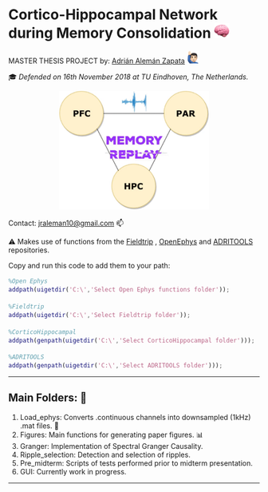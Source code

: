 # Cortico-Hippocampal Network during Memory Consolidation <img src="brain.png" width="30"> 

MASTER THESIS PROJECT by: [Adrián Alemán Zapata](https://www.linkedin.com/in/adri%C3%A1n-alem%C3%A1n-zapata-b1b727b2/) <img src="raised.png" width="25"> 

:mortar_board: *Defended on 16th November 2018 at TU Eindhoven, The Netherlands.* 
<p align="center">
<img src="giphy.gif" width="300">
</p>
<!--- <img src="poster_Adrian8.png" width="800">--->

Contact: jraleman10@gmail.com :mailbox: 

:warning: Makes use of functions from the [Fieldtrip](https://github.com/fieldtrip/fieldtrip) , [OpenEphys](https://github.com/open-ephys) and [ADRITOOLS](https://github.com/Aleman-Z/ADRITOOLS) repositories.

Copy and run this code to add them to your path:
```matlab
%Open Ephys
addpath(uigetdir('C:\','Select Open Ephys functions folder'));

%Fieldtrip
addpath(uigetdir('C:\','Select Fieldtrip folder'));

%CorticoHippocampal
addpath(genpath(uigetdir('C:\','Select CorticoHippocampal folder')));

%ADRITOOLS
addpath(genpath(uigetdir('C:\','Select ADRITOOLS folder')));
```
--------------------------------
## Main Folders: :file_folder: 
1. Load_ephys: Converts .continuous channels into downsampled (1kHz) .mat files. :floppy_disk:
2. Figures: Main functions for generating paper figures. :bar_chart: 
3. Granger: Implementation of Spectral Granger Causality. 
4. Ripple_selection: Detection and selection of ripples.
5. Pre_midterm: Scripts of tests performed prior to midterm presentation. 
6. GUI: Currently work in progress.
--------------------------------
